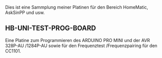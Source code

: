 
Dies ist eine Sammplung meiner Platinen für den Bereich HomeMatic, AskSinPP und usw.

## HB-UNI-TEST-PROG-BOARD 

Eine Platine zum Programmieren des ARDUINO PRO MINI und der AVR 328P-AU /1284P-AU sowie für den Frequenztest /Frequenzpairing für den CC1101. 

[](https://github.com/chianti2000/00-SmartHome/blob/main/PCB/HB-UNI-TEST-PROG-BOARD/IMAGES/Ansicht%20Prototyp.jpg)
